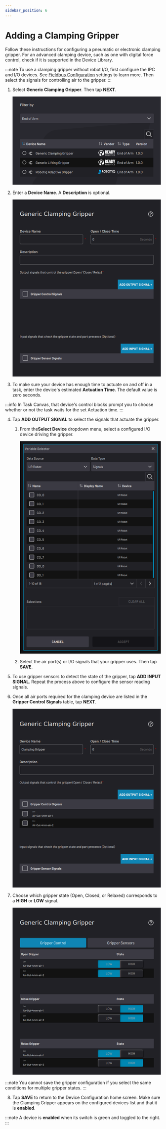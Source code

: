 ```yaml
---
sidebar_position: 6
---
```


# Adding a Clamping Gripper

Follow these instructions for configuring a pneumatic or electronic clamping gripper. For an advanced clamping device, such as one with digital force control, check if it is supported in the Device Library.

:::note
To use a clamping gripper without robot I/O, first configure the IPC and I/O devices. See [Fieldbus Configuration](../Settings/FieldbusConfiguration.md) settings to learn more. Then select the signals for controlling air to the gripper.
:::

1.  Select **Generic Clamping Gripper**. Then tap **NEXT**.

    ![](../Images/DeviceConfiguration/DeviceLibrary-Filter-EndOfArm.png)

2.  Enter a **Device Name**. A **Description** is optional.

    ![](../Images/DeviceConfiguration/GenericClampingGripper-Home.png)

3.  To make sure your device has enough time to actuate on and off in a task, enter the device's estimated **Actuation Time**. The default value is zero seconds.

:::info
In Task Canvas, that device's control blocks prompt you to choose whether or not the task waits for the set Actuation time.
:::

4.  Tap **ADD OUTPUT SIGNAL** to select the signals that actuate the gripper.

    1.  From the**Select Device** dropdown menu, select a configured I/O device driving the gripper.

        ![](../Images/DeviceConfiguration/VariableSelector-Robot-SelectSignals.png)

    2.  Select the air port\(s\) or I/O signals that your gripper uses. Then tap **SAVE**.

5.  To use gripper sensors to detect the state of the gripper, tap **ADD INPUT SIGNAL**. Repeat the process above to configure the sensor reading signals.

6.  Once all air ports required for the clamping device are listed in the **Gripper Control Signals** table, tap **NEXT**.

    ![](../Images/DeviceConfiguration/GenericClampingGripper-Home-ControlSignalsChosen.png)

7.  Choose which gripper state \(Open, Closed, or Relaxed\) corresponds to a **HIGH** or **LOW** signal.

    ![](../Images/DeviceConfiguration/GenericClampingGripper-SignalStates.png)

:::note
You cannot save the gripper configuration if you select the same conditions for multiple gripper states.
:::

8.  Tap **SAVE** to return to the Device Configuration home screen. Make sure the Clamping Gripper appears on the configured devices list and that it is ​**enabled**​.

:::note
A device is **enabled** when its switch is green and toggled to the right.
:::

